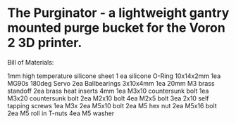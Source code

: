 # The Purginator - a lightweight gantry mounted purge bucket for the Voron 2 3D printer.
Bill of Materials:

1mm high temperature silicone sheet
1 ea silicone O-Ring 10x14x2mm
1ea MG90s 180deg Servo
2ea Ballbearings 3x10x4mm
1ea 20mm M3 brass standoff
2ea brass heat inserts 4mm
1ea M3x10 countersunk bolt
1ea M3x20 countersunk bolt
2ea M2x10 bolt
4ea M2x5 bolt
3ea 2x10 self tapping screws
1ea M3x
2ea M5x10 bolt
2ea M5 hex nut
2ea M5x16 bolt
2ea M5 roll in T-nuts
4ea M5 washer
